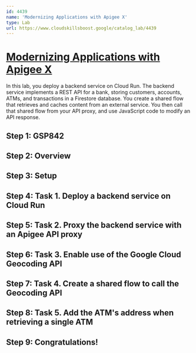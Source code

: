 ```yaml
---
id: 4439
name: 'Modernizing Applications with Apigee X'
type: Lab
url: https://www.cloudskillsboost.google/catalog_lab/4439
---
```


# [Modernizing Applications with Apigee X](https://www.cloudskillsboost.google/catalog_lab/4439)

In this lab, you deploy a backend service on Cloud Run. The backend service implements a REST API for a bank, storing customers, accounts, ATMs, and transactions in a Firestore database. You create a shared flow that retrieves and caches content from an external service. You then call that shared flow from your API proxy, and use JavaScript code to modify an API response.

## Step 1: GSP842

## Step 2: Overview

## Step 3: Setup

## Step 4: Task 1. Deploy a backend service on Cloud Run

## Step 5: Task 2. Proxy the backend service with an Apigee API proxy

## Step 6: Task 3. Enable use of the Google Cloud Geocoding API

## Step 7: Task 4. Create a shared flow to call the Geocoding API

## Step 8: Task 5. Add the ATM's address when retrieving a single ATM

## Step 9: Congratulations!
